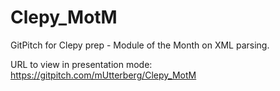 # Clepy_MotM
GitPitch for Clepy prep - Module of the Month on XML parsing.

URL to view in presentation mode: https://gitpitch.com/mUtterberg/Clepy_MotM
